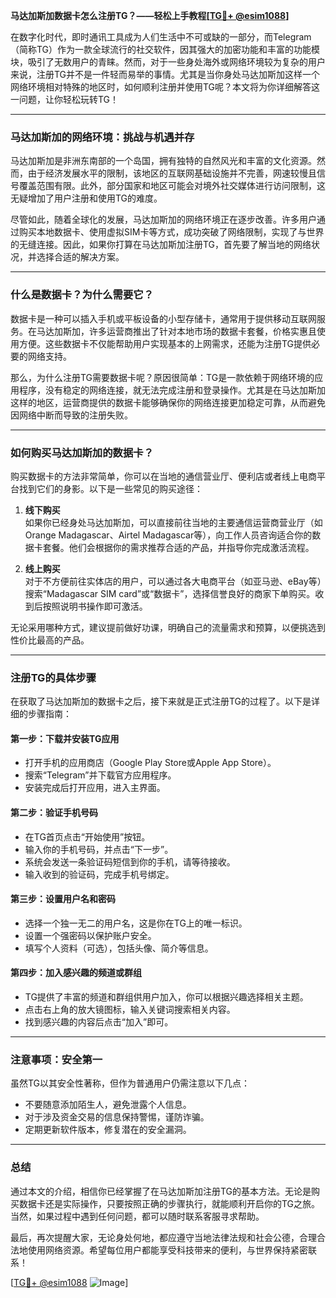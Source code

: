 **马达加斯加数据卡怎么注册TG？——轻松上手教程[[TG💪+ @esim1088](https://t.me/s/esim1088)]**

在数字化时代，即时通讯工具成为人们生活中不可或缺的一部分，而Telegram（简称TG）作为一款全球流行的社交软件，因其强大的加密功能和丰富的功能模块，吸引了无数用户的青睐。然而，对于一些身处海外或网络环境较为复杂的用户来说，注册TG并不是一件轻而易举的事情。尤其是当你身处马达加斯加这样一个网络环境相对特殊的地区时，如何顺利注册并使用TG呢？本文将为你详细解答这一问题，让你轻松玩转TG！

---

### 马达加斯加的网络环境：挑战与机遇并存

马达加斯加是非洲东南部的一个岛国，拥有独特的自然风光和丰富的文化资源。然而，由于经济发展水平的限制，该地区的互联网基础设施并不完善，网速较慢且信号覆盖范围有限。此外，部分国家和地区可能会对境外社交媒体进行访问限制，这无疑增加了用户注册和使用TG的难度。

尽管如此，随着全球化的发展，马达加斯加的网络环境正在逐步改善。许多用户通过购买本地数据卡、使用虚拟SIM卡等方式，成功突破了网络限制，实现了与世界的无缝连接。因此，如果你打算在马达加斯加注册TG，首先要了解当地的网络状况，并选择合适的解决方案。

---

### 什么是数据卡？为什么需要它？

数据卡是一种可以插入手机或平板设备的小型存储卡，通常用于提供移动互联网服务。在马达加斯加，许多运营商推出了针对本地市场的数据卡套餐，价格实惠且使用方便。这些数据卡不仅能帮助用户实现基本的上网需求，还能为注册TG提供必要的网络支持。

那么，为什么注册TG需要数据卡呢？原因很简单：TG是一款依赖于网络环境的应用程序，没有稳定的网络连接，就无法完成注册和登录操作。尤其是在马达加斯加这样的地区，运营商提供的数据卡能够确保你的网络连接更加稳定可靠，从而避免因网络中断而导致的注册失败。

---

### 如何购买马达加斯加的数据卡？

购买数据卡的方法非常简单，你可以在当地的通信营业厅、便利店或者线上电商平台找到它们的身影。以下是一些常见的购买途径：

1. **线下购买**  
   如果你已经身处马达加斯加，可以直接前往当地的主要通信运营商营业厅（如Orange Madagascar、Airtel Madagascar等），向工作人员咨询适合你的数据卡套餐。他们会根据你的需求推荐合适的产品，并指导你完成激活流程。

2. **线上购买**  
   对于不方便前往实体店的用户，可以通过各大电商平台（如亚马逊、eBay等）搜索“Madagascar SIM card”或“数据卡”，选择信誉良好的商家下单购买。收到后按照说明书操作即可激活。

无论采用哪种方式，建议提前做好功课，明确自己的流量需求和预算，以便挑选到性价比最高的产品。

---

### 注册TG的具体步骤

在获取了马达加斯加的数据卡之后，接下来就是正式注册TG的过程了。以下是详细的步骤指南：

#### 第一步：下载并安装TG应用
- 打开手机的应用商店（Google Play Store或Apple App Store）。
- 搜索“Telegram”并下载官方应用程序。
- 安装完成后打开应用，进入主界面。

#### 第二步：验证手机号码
- 在TG首页点击“开始使用”按钮。
- 输入你的手机号码，并点击“下一步”。
- 系统会发送一条验证码短信到你的手机，请等待接收。
- 输入收到的验证码，完成手机号绑定。

#### 第三步：设置用户名和密码
- 选择一个独一无二的用户名，这是你在TG上的唯一标识。
- 设置一个强密码以保护账户安全。
- 填写个人资料（可选），包括头像、简介等信息。

#### 第四步：加入感兴趣的频道或群组
- TG提供了丰富的频道和群组供用户加入，你可以根据兴趣选择相关主题。
- 点击右上角的放大镜图标，输入关键词搜索相关内容。
- 找到感兴趣的内容后点击“加入”即可。

---

### 注意事项：安全第一

虽然TG以其安全性著称，但作为普通用户仍需注意以下几点：
- 不要随意添加陌生人，避免泄露个人信息。
- 对于涉及资金交易的信息保持警惕，谨防诈骗。
- 定期更新软件版本，修复潜在的安全漏洞。

---

### 总结

通过本文的介绍，相信你已经掌握了在马达加斯加注册TG的基本方法。无论是购买数据卡还是实际操作，只要按照正确的步骤执行，就能顺利开启你的TG之旅。当然，如果过程中遇到任何问题，都可以随时联系客服寻求帮助。

最后，再次提醒大家，无论身处何地，都应遵守当地法律法规和社会公德，合理合法地使用网络资源。希望每位用户都能享受科技带来的便利，与世界保持紧密联系！

[[TG💪+ @esim1088](https://t.me/s/esim1088) ![Image](https://i.postimg.cc/4NQfJmqS/Snipaste-2025-05-13-00-14-12.png)]
